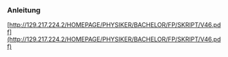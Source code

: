 ### Anleitung
[http://129.217.224.2/HOMEPAGE/PHYSIKER/BACHELOR/FP/SKRIPT/V46.pdf](http://129.217.224.2/HOMEPAGE/PHYSIKER/BACHELOR/FP/SKRIPT/V46.pdf)
